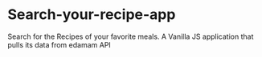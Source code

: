 # Search-your-recipe-app
Search for the Recipes of your favorite meals. A Vanilla JS application that pulls its data from edamam API 
